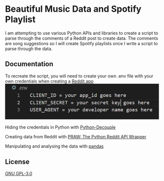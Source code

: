 
# Beautiful Music Data and Spotify Playlist

I am attempting to use various Python APIs and libraries to create a script to parse through the comments of a Reddit post to create data. 
The comments are song suggestions so I will create Spotify playlists once I write a script to parse through the data. 



## Documentation

To recreate the script, you will need to create your own .env file with your own credentials when creating a 
[Reddit app](https://medium.com/geekculture/utilizing-reddits-api-8d9f6933e192) 
![Screenshot](images/.env_File.jpg)

Hiding the credentials in Python with [Python-Decouple](https://pypi.org/project/python-decouple/)

Creating data from Reddit with [PRAW: The Python Reddit API Wrapper](https://praw.readthedocs.io/en/stable/getting_started/quick_start.html)

Manipulating and analysing the data with [pandas](https://pandas.pydata.org/docs/getting_started/index.html#getting-started)

## License

[GNU GPL-3.0](https://choosealicense.com/licenses/gpl-3.0/)

